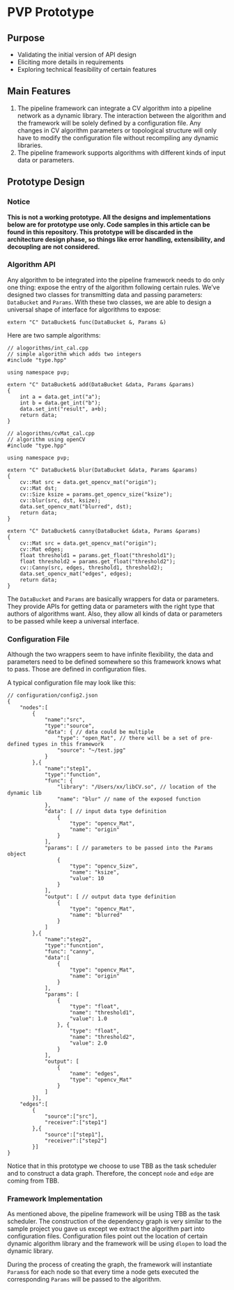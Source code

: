 # PVP Prototype
## Purpose
+ Validating the initial version of API design
+ Eliciting more details in requirements
+ Exploring technical feasibility of certain features

## Main Features
1. The pipeline framework can integrate a CV algorithm into a pipeline network as a dynamic library. The interaction between the algorithm and the framework will be solely defined by a configuration file. Any changes in CV algorithm parameters or topological structure will only have to modify the configuration file without recompiling any dynamic libraries.
2. The pipeline framework supports algorithms with different kinds of input data or parameters.

## Prototype Design
### Notice
**This is not a working prototype. All the designs and implementations below are for prototype use only. Code samples in this article can be found in this repository. This prototype will be discarded in the architecture design phase, so things like  error handling, extensibility, and decoupling are not considered.**

### Algorithm API

Any algorithm to be integrated into the pipeline framework needs to do only one thing: expose the entry of the algorithm following certain rules.
We’ve designed two classes for transmitting data and passing parameters: `DataBucket` and `Params`. With these two classes, we are able to design a universal shape of interface for algorithms to expose:
```
extern "C" DataBucket& func(DataBucket &, Params &)
```

Here are two sample algorithms:
```
// alogorithms/int_cal.cpp
// simple algorithm which adds two integers
#include "type.hpp"

using namespace pvp;

extern "C" DataBucket& add(DataBucket &data, Params &params)
{
    int a = data.get_int("a");
    int b = data.get_int("b");
    data.set_int("result", a+b);
    return data;
}
```

```
// alogorithms/cvMat_cal.cpp
// algorithm using openCV
#include "type.hpp"

using namespace pvp;

extern "C" DataBucket& blur(DataBucket &data, Params &params)
{
    cv::Mat src = data.get_opencv_mat("origin");
    cv::Mat dst;
    cv::Size ksize = params.get_opencv_size("ksize");
    cv::blur(src, dst, ksize);
    data.set_opencv_mat("blurred", dst);
    return data;
}

extern "C" DataBucket& canny(DataBucket &data, Params &params)
{
    cv::Mat src = data.get_opencv_mat("origin");
    cv::Mat edges;
    float threshold1 = params.get_float("threshold1");
    float threshold2 = params.get_float("threshold2");
    cv::Canny(src, edges, threshold1, threshold2);
    data.set_opencv_mat("edges", edges);
    return data;
}
```

The `DataBucket` and `Params` are basically wrappers for data or parameters. 
They provide APIs for getting data or parameters with the right type that authors of algorithms want. 
Also, they allow all kinds of data or parameters to be passed while keep a universal interface.

### Configuration File

Although the two wrappers seem to have infinite flexibility, the data and parameters need to be defined somewhere so this framework knows what to pass.
Those are defined in configuration files.

A typical configuration file may look like this:
```
// configuration/config2.json
{
    "nodes":[
        { 
            "name":"src",
            "type":"source",
            "data": { // data could be multiple
                "type": "open_Mat", // there will be a set of pre-defined types in this framework
                "source": "~/test.jpg"
            }
        },{ 
            "name":"step1",
            "type":"function",
            "func": {
                "library": "/Users/xx/libCV.so", // location of the dynamic lib
                "name": "blur" // name of the exposed function
            },
            "data": [ // input data type definition
                {
                    "type": "opencv_Mat",
                    "name": "origin"
                }
            ],
            "params": [ // parameters to be passed into the Params object
                {
                    "type": "opencv_Size",
                    "name": "ksize", 
                    "value": 10
                }
            ],
            "output": [ // output data type definition
                {
                    "type": "opencv_Mat",
                    "name": "blurred"
                }
            ]
        },{ 
            "name":"step2",
            "type":"funcntion",
            "func": "canny",
            "data":[
                {
                    "type": "opencv_Mat",
                    "name": "origin"
                }
            ],
            "params": [
                {
                    "type": "float",
                    "name": "threshold1", 
                    "value": 1.0
                }, {
                    "type": "float",
                    "name": "threshold2", 
                    "value": 2.0
                }
            ],
            "output": [
                {
                    "name": "edges",
                    "type": "opencv_Mat"
                }
            ]
        }],
    "edges":[
        {
            "source":["src"],
            "receiver":["step1"]
        },{ 
            "source":["step1"],
            "receiver":["step2"] 
        }]
}
```
Notice that in this prototype we choose to use TBB as the task scheduler and to construct a data graph.
Therefore, the concept `node` and `edge` are coming from TBB.

### Framework Implementation

As mentioned above, the pipeline framework will be using TBB as the task scheduler.
The construction of the dependency graph is very similar to the sample project you gave us except we extract the algorithm part into configuration files.
Configuration files point out the location of certain dynamic algorithm library and the framework will be using `dlopen` to load the dynamic library.

During the process of creating the graph, the framework will instantiate `Params`s for each node so that every time a node gets executed the corresponding `Params` will be passed to the algorithm.


